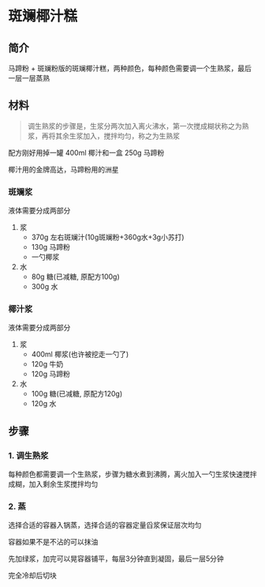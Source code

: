 # 斑斓椰汁糕

## 简介

马蹄粉 + 斑斓粉版的斑斓椰汁糕，两种颜色，每种颜色需要调一个生熟浆，最后一层一层蒸熟

## 材料
> 调生熟浆的步骤是，生浆分两次加入离火沸水，第一次搅成糊状称之为熟浆，再将其余生浆加入，搅拌均匀，称之为生熟浆

配方刚好用掉一罐 400ml 椰汁和一盒 250g 马蹄粉

椰汁用的金牌高达，马蹄粉用的洲星

### 斑斓浆
液体需要分成两部分
1. 浆
    - 370g 左右斑斓汁(10g斑斓粉+360g水+3g小苏打)
    - 130g 马蹄粉
    - 一勺椰浆
2. 水
    - 80g 糖(已减糖, 原配方100g)
    - 300g 水

### 椰汁浆
液体需要分成两部分
1. 浆
    - 400ml 椰浆(也许被挖走一勺了)
    - 120g 牛奶
    - 120g 马蹄粉
2. 水
    - 100g 糖(已减糖, 原配方120g)
    - 120g 水

## 步骤

### 1. 调生熟浆
每种颜色都需要调一个生熟浆，步骤为糖水煮到沸腾，离火加入一勺生浆快速搅拌成糊，加入剩余生浆搅拌均匀

### 2. 蒸
选择合适的容器入锅蒸，选择合适的容器定量舀浆保证层次均匀

容器如果不是不沾的可以抹油

先加绿浆，加完可以晃容器铺平，每层3分钟直到凝固，最后一层5分钟

完全冷却后切块